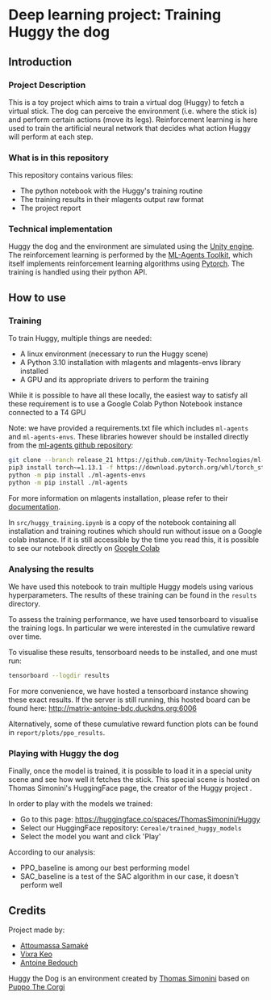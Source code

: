 # Deep learning project: Training Huggy the dog

## Introduction 

### Project Description

This is a toy project which aims to train a virtual dog (Huggy) to fetch a virtual stick. The dog can perceive the environment (i.e. where the stick is) and perform certain actions (move its legs). Reinforcement learning is here used to train the artificial neural network that decides what action Huggy will perform at each step.

### What is in this repository 

This repository contains various files:
- The python notebook with the Huggy's training routine
- The training results in their mlagents output raw format
- The project report


### Technical implementation

Huggy the dog and the environment are simulated using the [Unity engine](https://unity.com). The reinforcement learning is performed by the [ML-Agents Toolkit](https://github.com/Unity-Technologies/ml-agents), which itself implements reinforcement learning algorithms using [Pytorch](https://pytorch.org/). The training is handled using their python API.

## How to use

### Training 

To train Huggy, multiple things are needed:
- A linux environment (necessary to run the Huggy scene)
- A Python 3.10 installation with mlagents and mlagents-envs library installed
- A GPU and its appropriate drivers to perform the training

While it is possible to have all these locally, the easiest way to satisfy all these requirement is to use a Google Colab Python Notebook instance connected to a T4 GPU

Note: we have provided a requirements.txt file which includes `ml-agents` and `ml-agents-envs`. These libraries however should be installed directly from the [ml-agents github repository](https://github.com/Unity-Technologies/ml-agents/releases):

```bash
git clone --branch release_21 https://github.com/Unity-Technologies/ml-agents.git
pip3 install torch~=1.13.1 -f https://download.pytorch.org/whl/torch_stable.html
python -m pip install ./ml-agents-envs
python -m pip install ./ml-agents
```

For more information on mlagents installation, please refer to their [documentation](https://unity-technologies.github.io/ml-agents/Installation/).

In `src/huggy_training.ipynb` is a copy of the notebook containing all installation and training routines which should run without issue on a Google colab instance. If it is still accessible by the time you read this, it is possible to see our notebook directly on [Google Colab](https://colab.research.google.com/drive/1I_j43naO60VNvIlT4UX4ekfR7nZcM7Jd?usp=sharing)

### Analysing the results

We have used this notebook to train multiple Huggy models using various hyperparameters. The results of these training can be found in the `results` directory.

To assess the training performance, we have used tensorboard to visualise the training logs. In particular we were interested in the cumulative reward over time.

To visualise these results, tensorboard needs to be installed, and one must run:

```bash
tensorboard --logdir results
```

For more convenience, we have hosted a tensorboard instance showing these exact results. If the server is still running, this hosted board can be found here: http://matrix-antoine-bdc.duckdns.org:6006

Alternatively, some of these cumulative reward function plots can be found in `report/plots/ppo_results`.


### Playing with Huggy the dog

Finally, once the model is trained, it is possible to load it in a special unity scene and see how well it fetches the stick. This special scene is hosted on Thomas Simonini's HuggingFace page, the creator of the Huggy project .

In order to play with the models we trained:
- Go to this page: https://huggingface.co/spaces/ThomasSimonini/Huggy
- Select our HuggingFace repository: `Cereale/trained_huggy_models`
- Select the model you want and click 'Play'

According to our analysis:
- PPO_baseline is among our best performing model
- SAC_baseline is a test of the SAC algorithm in our case, it doesn't perform well

## Credits

Project made by:
- [Attoumassa Samaké](https://github.com/Attoumassa)
- [Vixra Keo](https://github.com/Vixk2021)
- [Antoine Bedouch](https://github.com/Antoine-bdc)

Huggy the Dog is an environment created by [Thomas Simonini](https://github.com/simoninithomas) based on [Puppo The Corgi](https://blog.unity.com/engine-platform/puppo-the-corgi-cuteness-overload-with-the-unity-ml-agents-toolkit)

